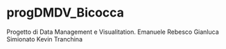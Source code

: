 # progDMDV_Bicocca
Progetto di Data Management e Visualitation. 
Emanuele Rebesco 
Gianluca Simionato 
Kevin Tranchina 
